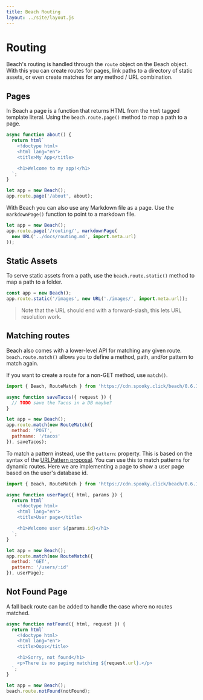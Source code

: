 ```yaml
---
title: Beach Routing
layout: ../site/layout.js
---
```


# Routing

Beach's routing is handled through the `route` object on the Beach object. With this you can create routes for pages, link paths to a directory of static assets, or even create matches for any method / URL combination.

## Pages

In Beach a page is a function that returns HTML from the `html` tagged template literal. Using the `beach.route.page()` method to map a path to a page.

```js
async function about() {
  return html`
    <!doctype html>
    <html lang="en">
    <title>My App</title>

    <h1>Welcome to my app!</h1>
  `;
}

let app = new Beach();
app.route.page('/about', about);
```

With Beach you can also use any Markdown file as a page. Use the `markdownPage()` function to point to a markdown file.

```js
let app = new Beach();
app.route.page('/routing/', markdownPage(
  new URL('../docs/routing.md', import.meta.url)
));
```

## Static Assets

To serve static assets from a path, use the `beach.route.static()` method to map a path to a folder.

```js
const app = new Beach();
app.route.static('/images', new URL('./images/', import.meta.url));
```

> Note that the URL should end with a forward-slash, this lets URL resolution work.

## Matching routes

Beach also comes with a lower-level API for matching any given route. `beach.route.match()` allows you to define a method, path, and/or pattern to match again.

If you want to create a route for a non-GET method, use `match()`.

```js
import { Beach, RouteMatch } from 'https://cdn.spooky.click/beach/0.6.1/mod.js';

async function saveTacos({ request }) {
  // TODO save the Tacos in a DB maybe?
}

let app = new Beach();
app.route.match(new RouteMatch({
  method: 'POST',
  pathname: '/tacos'
}), saveTacos);
```

To match a pattern instead, use the `pattern`: property. This is based on the syntax of the [URLPattern proposal](https://web.dev/urlpattern/). You can use this to match patterns for dynamic routes. Here we are implementing a page to show a user page based on the user's database id.

```js
import { Beach, RouteMatch } from 'https://cdn.spooky.click/beach/0.6.1/mod.js';

async function userPage({ html, params }) {
  return html`
    <!doctype html>
    <html lang="en">
    <title>User page</title>

    <h1>Welcome user ${params.id}</h1>
  `;
}

let app = new Beach();
app.route.match(new RouteMatch({
  method: 'GET',
  pattern: '/users/:id'
}), userPage);
```

## Not Found Page

A fall back route can be added to handle the case where no routes matched.

```js
async function notFound({ html, request }) {
  return html`
    <!doctype html>
    <html lang="en">
    <title>Oops</title>

    <h1>Sorry, not found</h1>
    <p>There is no paging matching ${request.url}.</p>
  `;
}

let app = new Beach();
beach.route.notFound(notFound);
```
